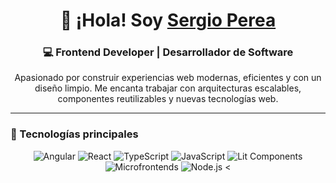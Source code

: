 <!--
👋 ¡Hola! Este README se muestra en la parte superior de tu perfil de GitHub.
Edita libremente para hacerlo aún más tuyo.
-->

<h1 align="center">👋 ¡Hola! Soy <a href="https://github.com/sergiolozada030">Sergio Perea</a></h1>
<h3 align="center">💻 Frontend Developer | Desarrollador de Software</h3>

<p align="center">
Apasionado por construir experiencias web modernas, eficientes y con un diseño limpio.  
Me encanta trabajar con arquitecturas escalables, componentes reutilizables y nuevas tecnologías web.
</p>

---

### 🚀 Tecnologías principales
<p align="center">
  <img src="https://img.shields.io/badge/Angular-DD0031?style=for-the-badge&logo=angular&logoColor=white" alt="Angular" />
  <img src="https://img.shields.io/badge/React-61DAFB?style=for-the-badge&logo=react&logoColor=black" alt="React" />
  <img src="https://img.shields.io/badge/TypeScript-3178C6?style=for-the-badge&logo=typescript&logoColor=white" alt="TypeScript" />
  <img src="https://img.shields.io/badge/JavaScript-F7DF1E?style=for-the-badge&logo=javascript&logoColor=black" alt="JavaScript" />
  <img src="https://img.shields.io/badge/Lit-324FFF?style=for-the-badge&logo=lit&logoColor=white" alt="Lit Components" />
  <img src="https://img.shields.io/badge/Microfrontends-0A0A0A?style=for-the-badge&logoColor=white" alt="Microfrontends" />
  <img src="https://img.shields.io/badge/Node.js-339933?style=for-the-badge&logo=node.js&logoColor=white" alt="Node.js" />
  <
